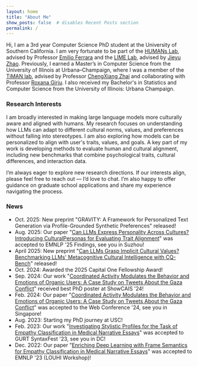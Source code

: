 ```yaml
---
layout: home
title: "About Me"
show_posts: false  # disables Recent Posts section
permalink: /
---
```

Hi, I am a 3rd year Computer Science PhD student at the University of Southern California. I am very fortunate to be part of the [HUMANs Lab](http://www.emilio.ferrara.name/), advised by Professor [Emilio Ferrara](https://bsky.app/profile/emilioferrara.bsky.social) and the [LIME Lab](https://jyzhao.net/lab.html), advised by [Jieyu Zhao](https://jyzhao.net/). Previously, I earned a Master’s in Computer Science from the University of Illinois at Urbana–Champaign, where I was a member of the [TiMAN lab](https://timan.cs.illinois.edu/ir/), advised by Professor [ChengXiang Zhai](https://czhai.cs.illinois.edu/) and collaborating with Professor [Roxana Girju](https://www.mccormick.northwestern.edu/research-faculty/directory/affiliated/girju-roxana.html). I also received my Bachelor's in Statistics and Computer Science from the University of Illinois: Urbana Champaign.

### Research Interests

I am broadly interested in making large language models more culturally aware and aligned with humans. My research focuses on understanding how LLMs can adapt to different cultural norms, values, and preferences without falling into stereotypes. I am also exploring how models can be personalized to align with user's traits, values, and goals. A key part of my work is developing methods to evaluate human and cultural alignment, including new benchmarks that combine psychological traits, cultural differences, and interaction data.

I’m always eager to explore new research directions. If our interests align, please feel free to reach out — I’d love to chat. I’m also happy to offer guidance on graduate school applications and share my experience navigating the process.

### News

* Oct. 2025: New preprint "GRAVITY: A Framework for Personalized Text Generation via Profile-Grounded Synthetic Preferences" released!
* Aug. 2025: Our paper "[Can LLMs Express Personality Across Cultures? Introducing CulturalPersonas for Evaluating Trait Alignment](https://scholar.google.com/citations?view_op=view_citation&hl=en&user=HXGCBkwAAAAJ&citation_for_view=HXGCBkwAAAAJ:WF5omc3nYNoC)" was accepted to EMNLP '25 Findings, see you in Suzhou!
* April 2025: New preprint "[Can LLMs Grasp Implicit Cultural Values? Benchmarking LLMs&#39; Metacognitive Cultural Intelligence with CQ-Bench](https://scholar.google.com/citations?view_op=view_citation&hl=en&user=HXGCBkwAAAAJ&citation_for_view=HXGCBkwAAAAJ:eQOLeE2rZwMC)" released!
* Oct. 2024: Awarded the 2025 Capital One Fellowship Award!
* Sep. 2024: Our work "[Coordinated Activity Modulates the Behavior and Emotions of Organic Users: A Case Study on Tweets About the Gaza Conflict](https://scholar.google.com/citations?view_op=view_citation&hl=en&user=HXGCBkwAAAAJ&citation_for_view=HXGCBkwAAAAJ:YsMSGLbcyi4C)" received best PhD poster at ShowCAIS '24!
* Feb. 2024: Our paper "[Coordinated Activity Modulates the Behavior and Emotions of Organic Users: A Case Study on Tweets About the Gaza Conflict](https://scholar.google.com/citations?view_op=view_citation&hl=en&user=HXGCBkwAAAAJ&citation_for_view=HXGCBkwAAAAJ:YsMSGLbcyi4C)" was accepted to the Web Conference '24, see you in Singapore!
* Aug. 2023: Starting my PhD journey at USC!
* Feb. 2023: Our work "[Investigating Stylistic Profiles for the Task of Empathy Classification in Medical Narrative Essays](https://arxiv.org/abs/2302.01839)" was accepted to GURT SyntaxFest '23, see you in DC!
* Dec. 2022: Our paper "[Enriching Deep Learning with Frame Semantics for Empathy Classification in Medical Narrative Essays](https://aclanthology.org/2022.louhi-1.23/)" was accepted to EMNLP '23 (LOUHI Workshop)!
